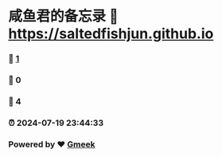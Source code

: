 # 咸鱼君的备忘录 :link: https://saltedfishjun.github.io 
### :page_facing_up: [1](https://saltedfishjun.github.io/tag.html) 
### :speech_balloon: 0 
### :hibiscus: 4 
### :alarm_clock: 2024-07-19 23:44:33 
### Powered by :heart: [Gmeek](https://github.com/Meekdai/Gmeek)
